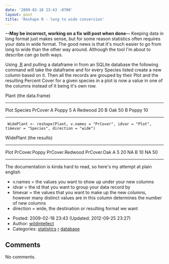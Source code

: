 ```yaml
---
date: '2009-02-18 23:43 -0700'
layout: post
title: 'Reshape R - long to wide conversion'
---
```


**--May be incorrect, working on a fix will post when done--** Keeping
data in long format just makes sense, but for some reason statistics
often requires your data in wide format. The good news is that it's much
easier to go from long to wide than the other way around. Although the
tool I'm about to describe can go both ways.

Using
<a href="http://http://cran.r-project.org/" class="ext-link"> R</a> and
pulling a dataframe in from an SQLite database the following command
will take the dataframe and for every Species listed create a new column
based on it. Then all the records are grouped by their Plot and the
resulting Percent Cover for a given species in a plot is now a value in
one of the columns instead of it being it's own row.

Plant (the data.frame)

  ------ --------- ---------
  Plot   Species   PrCover
  A      Poppy     5
  A      Redwood   20
  B      Oak       50
  B      Poppy     10
  ------ --------- ---------

     WidePlant <- reshape(Plant, v.names = "PrCover", idvar = "Plot", timevar = "Species", direction = "wide")

WidePlant (the results)

  ------ --------------- ----------------- -------------
  Plot   PrCover.Poppy   PrCover.Redwood   PrCover.Oak
  A      5               20                NA
  B      10              NA                50
  ------ --------------- ----------------- -------------

The documentation is kinda hard to read, so here's my attempt at plain
english

-   v.names = the values you want to show up under your new columns
-   idvar = the id that you want to group your data record by
-   timevar = the values that you want to make up the new columns,
    however many distinct values are in this column determines the
    number of new columns
-   direction = wide, the destination or resulting format we want

<!-- -->

-   Posted: 2009-02-18 23:43 (Updated: 2012-09-25 23:27)
-   Author: [wildintellect](author/wildintellect.html)
-   Categories: [statistics](category/statistics.html)
    [r](category/r.html) [database](category/database.html)

Comments
--------

No comments.
